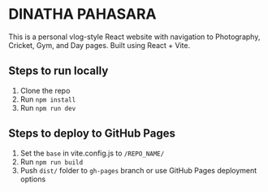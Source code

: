 
# DINATHA PAHASARA

This is a personal vlog-style React website with navigation to Photography, Cricket, Gym, and Day pages. Built using React + Vite.

## Steps to run locally

1. Clone the repo
2. Run `npm install`
3. Run `npm run dev`

## Steps to deploy to GitHub Pages

1. Set the `base` in vite.config.js to `/REPO_NAME/`
2. Run `npm run build`
3. Push `dist/` folder to `gh-pages` branch or use GitHub Pages deployment options
